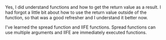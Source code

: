 Yes, I did understand functions and how to get the return value as a result. I had forgot a little bit about how to use the return value outside of the function, so that was a good refresher and I understand it better now.

I've learned the spread function and IIFE functions. Spread functions can use multiple arguments and IIFE are immediately executed functions.